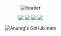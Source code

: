 <div align="center">
  
  ![header](https://capsule-render.vercel.app/api?type=cylinder&color=FFF8CC&height=150&section=header&text=Jekipung&fontColor=000000&fontSize=70&animation=fadeIn&fontAlignY=55)

<p>
  
<a href="https://www.youtube.com/@jekipung7013" target="_blank"><img src="https://img.shields.io/badge/-YouTube-red?style=flat-square&logo=youtube&logocolor=red"/></a>
<a href="https://twitter.com/Jekipung" target="_blank"><img src="https://img.shields.io/badge/-Twitter-blue?style=flat-square&logo=Twitter&logocolor=blue"/></a>
<a href="https://www.roblox.com/users/877344635/profile" target="_blank"><img src="https://img.shields.io/badge/-Roblox-lightgrey?style=flat-square&logo=roblox&logocolor=White"/></a>
<a href="https://www.twitch.tv/jekipung" target="_blank"><img src="https://img.shields.io/badge/-Twitch-blueviolet?style=flat-square&logo=twitch&logocolor=blueviolet"/></a>

</p>

![Anurag's GitHub stats](https://github-readme-stats.vercel.app/api?username=Jekipung&show_icons=true&theme=solarized-light)
  
  
  
</div>


